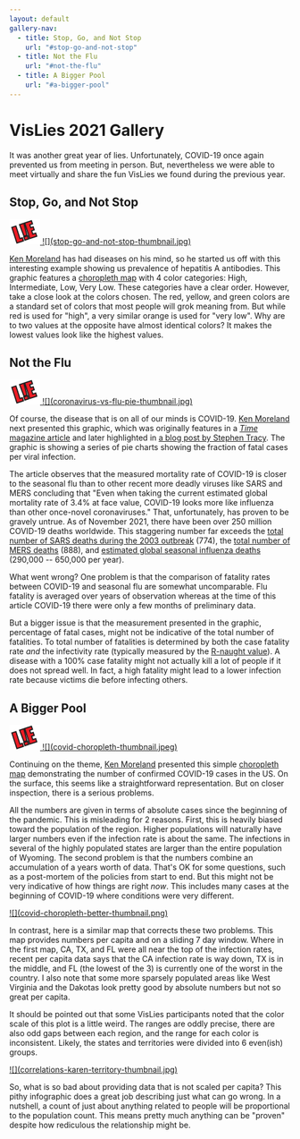 ```yaml
---
layout: default
gallery-nav:
  - title: Stop, Go, and Not Stop
    url: "#stop-go-and-not-stop"
  - title: Not the Flu
    url: "#not-the-flu"
  - title: A Bigger Pool
    url: "#a-bigger-pool"
---
```


# VisLies 2021 Gallery

It was another great year of lies.
Unfortunately, COVID-19 once again prevented us from meeting in person.
But, nevertheless we were able to meet virtually and share the fun VisLies we found during the previous year.


## Stop, Go, and Not Stop

<a href="stop-go-and-not-stop.jpg" class="image-right">
<img src="lie.png" class="lie" />
![](stop-go-and-not-stop-thumbnail.jpg)
</a>

[Ken Moreland] has had diseases on his mind, so he started us off with this interesting example showing us prevalence of hepatitis A antibodies.
This graphic features a [choropleth map] with 4 color categories: High, Intermediate, Low, Very Low.
These categories have a clear order.
However, take a close look at the colors chosen.
The red, yellow, and green colors are a standard set of colors that most people will grok meaning from.
But while red is used for "high", a very similar orange is used for "very low".
Why are to two values at the opposite have almost identical colors?
It makes the lowest values look like the highest values.

[Ken Moreland]: http://www.kennethmoreland.com/
[choropleth map]: https://en.wikipedia.org/wiki/Choropleth_map


## Not the Flu

<a href="coronavirus-vs-flu-pie.png" class="image-right">
<img src="lie.png" class="lie" />
![](coronavirus-vs-flu-pie-thumbnail.jpg)
</a>

Of course, the disease that is on all of our minds is COVID-19.
[Ken Moreland] next presented this graphic, which was originally features in a [_Time_ magazine article] and later highlighted in [a blog post by Stephen Tracy].
The graphic is showing a series of pie charts showing the fraction of fatal cases per viral infection.

The article observes that the measured mortality rate of COVID-19 is closer to the seasonal flu than to other recent more deadly viruses like SARS and MERS concluding that "Even when taking the current estimated global mortality rate of 3.4% at face value, COVID-19 looks more like influenza than other once-novel coronaviruses."
That, unfortunately, has proven to be gravely untrue.
As of November 2021, there have been over 250 million COVID-19 deaths worldwide.
This staggering number far exceeds the [total number of SARS deaths during the 2003 outbreak] (774), the [total number of MERS deaths] (888), and [estimated global seasonal influenza deaths] (290,000 -- 650,000 per year).

What went wrong?
One problem is that the comparison of fatality rates between COVID-19 and seasonal flu are somewhat uncomparable.
Flu fatality is averaged over years of observation whereas at the time of this article COVID-19 there were only a few months of preliminary data.

But a bigger issue is that the measurement presented in the graphic, percentage of fatal cases, might not be indicative of the total number of fatalities.
To total number of fatalities is determined by both the case fatality rate _and_ the infectivity rate (typically measured by the [R-naught value]).
A disease with a 100% case fatality might not actually kill a lot of people if it does not spread well.
In fact, a high fatality might lead to a lower infection rate because victims die before infecting others.


## A Bigger Pool

<!--
The previous VisLie was actually dated.
This visualization was formed at the beginning of the COVID-19 pandemic when there was neither much understanding nor data available.
So, we can forgive those hopefuls that were overly optimistic.

But what of today?
After a year worth of data collection and research, the COVID-19 pandemic, its dangers and recommendations for it, is still a divisive topic.
Surely, there 
-->

<a href="https://drive.google.com/file/d/1zXBaNe-TrmmnN3XNNYzuvgCoegmbYpVR/view?usp=sharing" class="image-right">
<img src="lie.png" class="lie" />
![](covid-choropleth-thumbnail.jpeg)
</a>

Continuing on the theme, [Ken Moreland] presented this simple [choropleth map] demonstrating the number of confirmed COVID-19 cases in the US.
On the surface, this seems like a straightforward representation.
But on closer inspection, there is a serious problems.

All the numbers are given in terms of absolute cases since the beginning of the pandemic.
This is misleading for 2 reasons.
First, this is heavily biased toward the population of the region.
Higher populations will naturally have larger numbers even if the infection rate is about the same.
The infections in several of the highly populated states are larger than the entire population of Wyoming.
The second problem is that the numbers combine an accumulation of a years worth of data.
That's OK for some questions, such as a post-mortem of the policies from start to end.
But this might not be very indicative of how things are right _now_.
This includes many cases at the beginning of COVID-19 where conditions were very different.

<div class="image-stop" />

<a href="https://drive.google.com/file/d/1DtBMt9HftF5kHJpB7oyxjJEztKJs0691/view?usp=sharing" class="image-left">
![](covid-choropleth-better-thumbnail.png)
</a>

In contrast, here is a similar map that corrects these two problems.
This map provides numbers per capita and on a sliding 7 day window.
Where in the first map, CA, TX, and FL were all near the top of the infection rates, recent per capita data says that the CA infection rate is way down, TX is in the middle, and FL (the lowest of the 3) is currently one of the worst in the country.
I also note that some more sparsely populated areas like West Virginia and the Dakotas look pretty good by absolute numbers but not so great per capita.

It should be pointed out that some VisLies participants noted that the color scale of this plot is a little weird.
The ranges are oddly precise, there are also odd gaps between each region, and the range for each color is inconsistent.
Likely, the states and territories were divided into 6 even(ish) groups.

<div class="image-stop" />

<a href="https://drive.google.com/file/d/1rCpfrF8bhWgYx8CwFYzfcNeuzhR8Osrj/view?usp=sharing" class="image-right">
![](correlations-karen-territory-thumbnail.jpg)
</a>

So, what is so bad about providing data that is not scaled per capita?
This pithy infographic does a great job describing just what can go wrong.
In a nutshell, a count of just about anything related to people will be proportional to the population count.
This means pretty much anything can be "proven" despite how rediculous the relationship might be.


[_Time_ magazine article]: https://time.com/5798168/coronavirus-mortality-rate/
[a blog post by Stephen Tracy]: https://analythical.com/blog/covid19-in-charts
[total number of SARS deaths during the 2003 outbreak]: https://www.who.int/publications/m/item/summary-of-probable-sars-cases-with-onset-of-illness-from-1-november-2002-to-31-july-2003
[total number of MERS deaths]: https://applications.emro.who.int/docs/WHOEMCSR471E-eng.pdf?ua=1
[estimated global seasonal influenza deaths]: https://www.who.int/influenza/Global_Influenza_Strategy_2019_2030_Summary_English.pdf
[R-naught value]: https://globalhealth.harvard.edu/understanding-predictions-what-is-r-naught/
